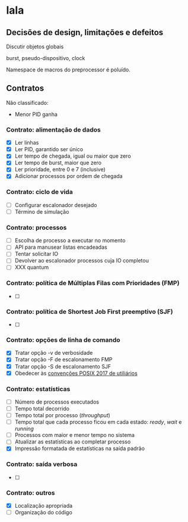 # lala

## Decisões de design, limitações e defeitos

Discutir objetos globais

burst, pseudo-dispositivo, clock

Namespace de macros do preprocessor é poluído.

## Contratos

Não classificado:

- Menor PID ganha

### Contrato: alimentação de dados

- [X] Ler linhas
- [X] Ler PID, garantido ser único
- [X] Ler tempo de chegada, igual ou maior que zero
- [X] Ler tempo de burst, maior que zero
- [X] Ler prioridade, entre 0 e 7 (inclusive)
- [X] Adicionar processos por ordem de chegada

### Contrato: ciclo de vida

- [ ] Configurar escalonador desejado
- [ ] Término de simulação

### Contrato: processos

- [ ] Escolha de processo a executar no momento
- [ ] API para manusear listas encadeadas
- [ ] Tentar solicitar IO
- [ ] Devolver ao escalonador processos cuja IO completou
- [ ] XXX quantum

### Contrato: política de Múltiplas Filas com Prioridades (FMP)

- [ ] 

### Contrato: política de Shortest Job First preemptivo (SJF)

- [ ] 

### Contrato: opções de linha de comando

- [X] Tratar opção -v de verbosidade
- [X] Tratar opção -F de escalonamento FMP
- [X] Tratar opção -S de escalonamento SJF
- [X] Obedecer às [convenções POSIX 2017 de utiliários](https://pubs.opengroup.org/onlinepubs/9699919799/basedefs/V1_chap12.html)

### Contrato: estatísticas

- [ ] Número de processos executados
- [ ] Tempo total decorrido
- [ ] Tempo total por processo (*throughput*)
- [ ] Tempo total que cada processo ficou em cada estado: _ready_, _wait_ e _running_
- [ ] Processos com maior e menor tempo no sistema
- [ ] Atualizar as estatísticas ao completar processo
- [X] Impressão formatada de estatísticas na saída padrão

### Contrato: saída verbosa

- [ ] 

### Contrato: outros

- [X] Localização apropriada
- [ ] Organização do código
